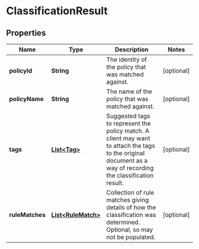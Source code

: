 
# ClassificationResult

## Properties
Name | Type | Description | Notes
------------ | ------------- | ------------- | -------------
**policyId** | **String** | The identity of the policy that was matched against. |  [optional]
**policyName** | **String** | The name of the policy that was matched against. |  [optional]
**tags** | [**List&lt;Tag&gt;**](Tag.md) | Suggested tags to represent the policy match.  A client may want to attach the tags to the original document as a way of recording the classification result. |  [optional]
**ruleMatches** | [**List&lt;RuleMatch&gt;**](RuleMatch.md) | Collection of rule matches giving details of how the classification was determined. Optional, so may not be populated. |  [optional]



